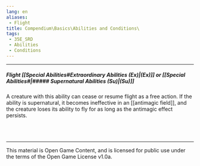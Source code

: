 ```yaml
---
lang: en
aliases:
 - Flight
title: Compendium\Basics\Abilities and Conditions\
tags: 
 - 35E_SRD
 - Abilities
 - Conditions
---
```


---
##### Flight [[Special Abilities#Extraordinary Abilities (Ex)|(Ex)]] or [[Special Abilities#|##### Supernatural Abilities (Su)|(Su)]]

A creature with this ability can cease or resume flight as a free action. If the ability is supernatural, it becomes ineffective in an [[antimagic field]], and the creature loses its ability to fly for as long as the antimagic effect persists.


<br><br>



---



This material is Open Game Content, and is licensed for public use under the terms of the Open Game License v1.0a.

